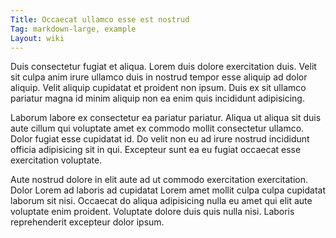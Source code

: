 ```yaml
---
Title: Occaecat ullamco esse est nostrud
Tag: markdown-large, example
Layout: wiki
---
```

Duis consectetur fugiat et aliqua. Lorem duis dolore exercitation duis. Velit sit culpa anim irure ullamco duis in nostrud tempor esse aliquip ad dolor aliquip. Velit aliquip cupidatat et proident non ipsum. Duis ex sit ullamco pariatur magna id minim aliquip non ea enim quis incididunt adipisicing.

Laborum labore ex consectetur ea pariatur pariatur. Aliqua ut aliqua sit duis aute cillum qui voluptate amet ex commodo mollit consectetur ullamco. Dolor fugiat esse cupidatat id. Do velit non eu ad irure nostrud incididunt officia adipisicing sit in qui. Excepteur sunt ea eu fugiat occaecat esse exercitation voluptate.

Aute nostrud dolore in elit aute ad ut commodo exercitation exercitation. Dolor Lorem ad laboris ad cupidatat Lorem amet mollit culpa culpa cupidatat laborum sit nisi. Occaecat do aliqua adipisicing nulla eu amet qui elit aute voluptate enim proident. Voluptate dolore duis quis nulla nisi. Laboris reprehenderit excepteur dolor ipsum.